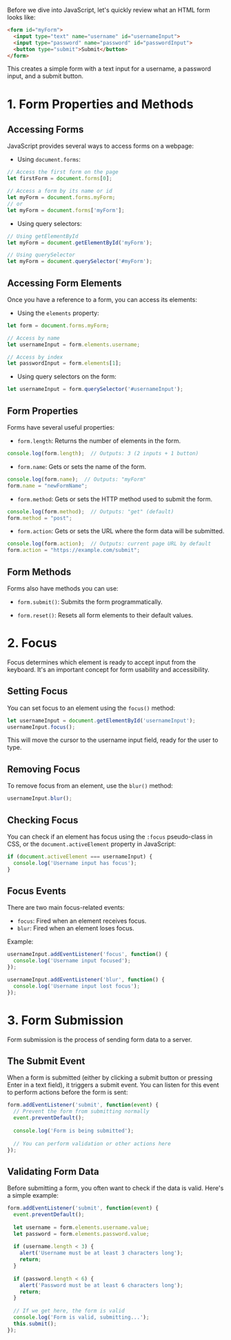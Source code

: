 Before we dive into JavaScript, let's quickly review what an HTML form looks like:
```html
<form id="myForm">
  <input type="text" name="username" id="usernameInput">
  <input type="password" name="password" id="passwordInput">
  <button type="submit">Submit</button>
</form>
```
This creates a simple form with a text input for a username, a password input, and a submit button.

# 1. Form Properties and Methods

## Accessing Forms

JavaScript provides several ways to access forms on a webpage:

- Using `document.forms`:
```js
// Access the first form on the page
let firstForm = document.forms[0];

// Access a form by its name or id
let myForm = document.forms.myForm;
// or
let myForm = document.forms['myForm'];
```
- Using query selectors:
```js
// Using getElementById
let myForm = document.getElementById('myForm');

// Using querySelector
let myForm = document.querySelector('#myForm');
```
## Accessing Form Elements

Once you have a reference to a form, you can access its elements:

- Using the `elements` property:
```js
let form = document.forms.myForm;

// Access by name
let usernameInput = form.elements.username;

// Access by index
let passwordInput = form.elements[1];
```
- Using query selectors on the form:
```js
let usernameInput = form.querySelector('#usernameInput');
```

## Form Properties

Forms have several useful properties:

- `form.length`: Returns the number of elements in the form.
```js
console.log(form.length);  // Outputs: 3 (2 inputs + 1 button)
```
- `form.name`: Gets or sets the name of the form.
```js
console.log(form.name);  // Outputs: "myForm"
form.name = "newFormName";
```
- `form.method`: Gets or sets the HTTP method used to submit the form.
```js
console.log(form.method);  // Outputs: "get" (default)
form.method = "post";
```
- `form.action`: Gets or sets the URL where the form data will be submitted.
```js
console.log(form.action);  // Outputs: current page URL by default
form.action = "https://example.com/submit";
```

## Form Methods

Forms also have methods you can use:

- `form.submit()`: Submits the form programmatically.

- `form.reset()`: Resets all form elements to their default values.


# 2. Focus

Focus determines which element is ready to accept input from the keyboard. It's an important concept for form usability and accessibility.

## Setting Focus

You can set focus to an element using the `focus()` method:
```js
let usernameInput = document.getElementById('usernameInput');
usernameInput.focus();
```

This will move the cursor to the username input field, ready for the user to type.

## Removing Focus

To remove focus from an element, use the `blur()` method:
```js
usernameInput.blur();
```

## Checking Focus

You can check if an element has focus using the `:focus` pseudo-class in CSS, or the `document.activeElement` property in JavaScript:
```js
if (document.activeElement === usernameInput) {
  console.log('Username input has focus');
}
```


## Focus Events

There are two main focus-related events:

- `focus`: Fired when an element receives focus.
- `blur`: Fired when an element loses focus.

Example:
```js
usernameInput.addEventListener('focus', function() {
  console.log('Username input focused');
});

usernameInput.addEventListener('blur', function() {
  console.log('Username input lost focus');
});
```

# 3. Form Submission

Form submission is the process of sending form data to a server.


## The Submit Event

When a form is submitted (either by clicking a submit button or pressing Enter in a text field), it triggers a submit event. You can listen for this event to perform actions before the form is sent:
```js
form.addEventListener('submit', function(event) {
  // Prevent the form from submitting normally
  event.preventDefault();
  
  console.log('Form is being submitted');
  
  // You can perform validation or other actions here
});
```

## Validating Form Data

Before submitting a form, you often want to check if the data is valid. Here's a simple example:
```js
form.addEventListener('submit', function(event) {
  event.preventDefault();
  
  let username = form.elements.username.value;
  let password = form.elements.password.value;
  
  if (username.length < 3) {
    alert('Username must be at least 3 characters long');
    return;
  }
  
  if (password.length < 6) {
    alert('Password must be at least 6 characters long');
    return;
  }
  
  // If we get here, the form is valid
  console.log('Form is valid, submitting...');
  this.submit();
});
```